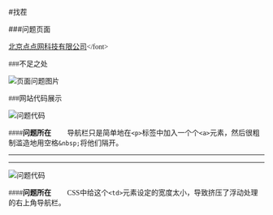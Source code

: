 #<font face="微软雅黑">找茬</font>

###<font face="微软雅黑">问题页面</font>

<font face="微软雅黑">[北京点点网科技有限公司](http://www.firstpoint.cn/"点点网")</font>

###<font face="微软雅黑">不足之处</font>

![页面问题图片](https://app.yinxiang.com/shard/s41/res/4ab7a229-ec6d-40f0-948c-83c33522cb7e"网页问题图片")

###<font face="微软雅黑">网站代码展示</font>

![问题代码](https://app.yinxiang.com/shard/s41/res/f1c955ba-d204-425f-924b-542a8940db93"问题代码")

####<font face="微软雅黑">**问题所在**
&emsp;&emsp;导航栏只是简单地在`<p>`标签中加入一个个`<a>`元素，然后很粗制滥造地用空格`&nbsp;`将他们隔开。</font>

----------------
________________

![问题代码](https://app.yinxiang.com/shard/s41/res/40fefb52-f094-47d4-aff6-09e354862cad"问题代码")

####<font face="微软雅黑">**问题所在**
&emsp;&emsp;CSS中给这个`<td>`元素设定的宽度太小，导致挤压了浮动处理的右上角导航栏。</font>